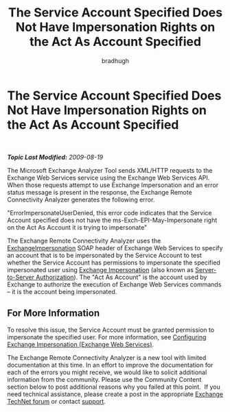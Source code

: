 ﻿---
title: The Service Account Specified Does Not Have Impersonation Rights on the Act As Account Specified
author: bradhugh
ms.author: bradhugh
manager: tpolitis
audience: ITPro 
ms.topic: article 
ms.service: remote-connect-tool
localization_priority: Normal
description: 
---

<div data-xmlns="http://www.w3.org/1999/xhtml">

<div class="topic" data-xmlns="http://www.w3.org/1999/xhtml" data-msxsl="urn:schemas-microsoft-com:xslt" data-cs="http://msdn.microsoft.com/en-us/">

<div data-asp="http://msdn2.microsoft.com/asp">

# The Service Account Specified Does Not Have Impersonation Rights on the Act As Account Specified

</div>

<div id="mainSection">

<div id="mainBody">

<span> </span>

_**Topic Last Modified:** 2009-08-19_

The Microsoft Exchange Analyzer Tool sends XML/HTTP requests to the Exchange Web Services service using the Exchange Web Services API. When those requests attempt to use Exchange Impersonation and an error status message is present in the response, the Exchange Remote Connectivity Analyzer generates the following error.

"ErrorImpersonateUserDenied, this error code indicates that the Service Account specified does not have the ms-Exch-EPI-May-Impersonate right on the Act As Account it is trying to impersonate"

The Exchange Remote Connectivity Analyzer uses the [ExchangeImpersonation](http://go.microsoft.com/fwlink/?linkid=161948) SOAP header of Exchange Web Services to specify an account that is to be impersonated by the Service Account to test whether the Service Account has permissions to impersonate the specified impersonated user using [Exchange Impersonation](http://go.microsoft.com/fwlink/?linkid=161948) (also known as [Server-to-Server Authorization](http://go.microsoft.com/fwlink/?linkid=161951)). The "Act As Account" is the account used by Exchange to authorize the execution of Exchange Web Services commands – it is the account being impersonated.

<div>

## For More Information

To resolve this issue, the Service Account must be granted permission to impersonate the specified user. For more information, see [Configuring Exchange Impersonation (Exchange Web Services)](http://go.microsoft.com/fwlink/?linkid=161954).

The Exchange Remote Connectivity Analyzer is a new tool with limited documentation at this time. In an effort to improve the documentation for each of the errors you might receive, we would like to solicit additional information from the community. Please use the Community Content section below to post additional reasons why you failed at this point.  If you need technical assistance, please create a post in the appropriate [Exchange TechNet forum](http://go.microsoft.com/fwlink/?linkid=73420) or contact [support](http://go.microsoft.com/fwlink/?linkid=8158).

</div>

</div>

<span> </span>

</div>

</div>

</div>

